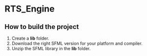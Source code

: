 # RTS_Engine


## How to build the project

 1. Create a **lib** folder.
 2. Download the right SFML version for your platform and compiler.
 3. Unzip the SFML library in the **lib** folder.
